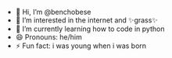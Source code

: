 - 👋 Hi, I’m @benchobese
- 👀 I’m interested in the internet and ✨grass✨
- 🌱 I’m currently learning how to code in python
- 😄 Pronouns: he/him
- ⚡ Fun fact: i was young when i was born
  
